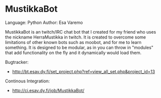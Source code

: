 MustikkaBot
===========

Language: Python
Author: Esa Varemo

MustikkaBot is an twitch/IRC chat bot that I created for my friend who uses the nickname HerraMustikka in twitch. It is created to overcome some limitations of other known bots such as moobot, and for me to learn something. It is designed to be modular, as in you can throw in "modules" that add functionality on the fly and it dynamically would load them.

Bugtracker:
 - http://bt.esav.dy.fi/set_project.php?ref=view_all_set.php&project_id=13

Continous Integration:
 - http://ci.esav.dy.fi/job/MustikkaBot/